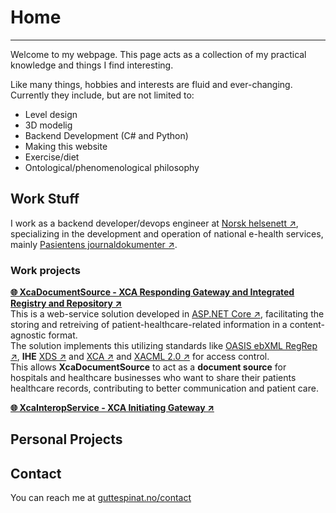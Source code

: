 # Home
___
Welcome to my webpage. This page acts as a collection of my practical knowledge and things I find interesting.  

Like many things, hobbies and interests are fluid and ever-changing. Currently they include, but are not limited to:
* Level design
* 3D modelig
* Backend Development (C# and Python)
* Making this website
* Exercise/diet
* Ontological/phenomenological philosophy

## Work Stuff
I work as a backend developer/devops engineer at [Norsk helsenett ↗](https://www.nhn.no/), specializing in the development and operation of national e-health services, mainly [Pasientens journaldokumenter ↗](https://www.nhn.no/tjenester/pasientens-journaldokumenter).  

### Work projects
[**🌐 XcaDocumentSource - XCA Responding Gateway and Integrated Registry and Repository ↗**](https://github.com/timmo-nhn/XcaDocumentSource)  
This is a web-service solution developed in [ASP.NET Core ↗](https://dotnet.microsoft.com/en-us/apps/aspnet), facilitating the storing and retreiving of patient-healthcare-related information in a content-agnostic format.  
The solution implements this utilizing standards like [OASIS ebXML RegRep ↗](https://docs.oasis-open.org/regrep/regrep-core/v4.0/os/regrep-core-rim-v4.0-os.pdf), **IHE** [XDS ↗](https://profiles.ihe.net/ITI/TF/Volume1/ch-10.html) and [XCA ↗](https://profiles.ihe.net/ITI/TF/Volume1/ch-18.html) and [XACML 2.0 ↗](https://docs.oasis-open.org/xacml/2.0/access_control-xacml-2.0-core-spec-os.pdf) for access control.   
This allows **XcaDocumentSource** to act as a **document source** for hospitals and healthcare businesses who want to share their patients healthcare records, contributing to better communication and patient care.

[**🌐 XcaInteropService - XCA Initiating Gateway ↗**](https://github.com/timmo-nhn/XcaInteropService)



## Personal Projects

## Contact
You can reach me at [guttespinat.no/contact](#)
